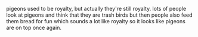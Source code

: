pigeons used to be royalty, but actually they're still royalty. lots of people look at pigeons and think that they are trash birds but then people also feed them bread for fun which sounds a lot like royalty so it looks like pigeons are on top once again.
